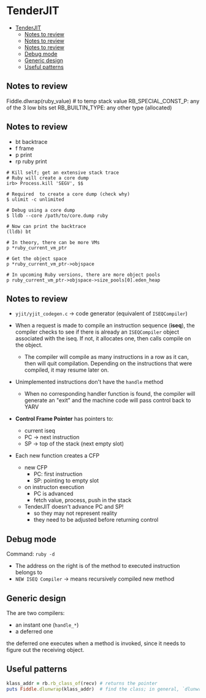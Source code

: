 # TenderJIT

- [TenderJIT](#tenderjit)
  - [Notes to review](#notes-to-review)
  - [Notes to review](#notes-to-review-1)
  - [Notes to review](#notes-to-review-2)
  - [Debug mode](#debug-mode)
  - [Generic design](#generic-design)
  - [Useful patterns](#useful-patterns)

## Notes to review

Fiddle.dlwrap(ruby_value) # to temp stack value
RB_SPECIAL_CONST_P: any of the 3 low bits set
RB_BUILTIN_TYPE: any other type (allocated)

## Notes to review

- bt backtrace
- f frame
- p print
- rp ruby print

```
# Kill self; get an extensive stack trace
# Ruby will create a core dump
irb> Process.kill 'SEGV', $$

# Required  to create a core dump (check why)
$ ulimit -c unlimited

# Debug using a core dump
$ lldb --core /path/to/core.dump ruby

# Now can print the backtrace
(lldb) bt
```

```
# In theory, there can be more VMs
p *ruby_current_vm_ptr

# Get the object space
p *ruby_current_vm_ptr->objspace

# In upcoming Ruby versions, there are more object pools
p ruby_current_vm_ptr->objspace->size_pools[0].eden_heap
```

## Notes to review

- `yjit/yjit_codegen.c` -> code generator (equivalent of `ISEQCompiler`)

- When a request is made to compile an instruction sequence (**iseq**), the compiler checks to see if there is already an `ISEQCompiler` object associated with the iseq. If not, it allocates one, then calls compile on the object.
  - The compiler will compile as many instructions in a row as it can, then will quit compilation. Depending on the instructions that were compiled, it may resume later on.
- Unimplemented instructions don't have the `handle` method
  - When no corresponding handler function is found, the compiler will generate an "exit" and the machine code will pass control back to YARV
- **Control Frame Pointer** has pointers to:
  - current iseq
  - PC -> next instruction
  - SP -> top of the stack (next empty slot)
- Each new function creates a CFP
  - new CFP
    - PC: first instruction
    - SP: pointing to empty slot
  - on instructon execution
    - PC is advanced
    - fetch value, process, push in the stack
  - TenderJIT doesn't advance PC and SP!
    - so they may not represent reality
    - they need to be adjusted before returning control

## Debug mode

Command: `ruby -d`

- The address on the right is of the method to executed instruction belongs to
- `NEW ISEQ Compiler` -> means recursively compiled new method

## Generic design

The are two compilers:

- an instant one (`handle_*`)
- a deferred one

the deferred one executes when a method is invoked, since it needs to figure out the receiving object.

## Useful patterns

```rb
klass_addr = rb.rb_class_of(recv) # returns the pointer
puts Fiddle.dlunwrap(klass_addr)  # find the class; in general, `dlunwrap` returns the object at the given address
```
